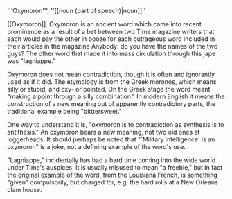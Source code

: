'''Oxymoron''', ''[[noun (part of speech)|noun]]''

[[Oxymoron]]. Oxymoron is an ancient word which came into recent prominence as a result of a bet between two Time magazine writers that each would pay the other in booze for each outrageous word included in their articles in the magazine  Anybody: do you have the names of the two guys?  The other word that made it into mass circulation through this jape was "lagniappe."

Oxymoron does not mean contradiction, though it is often and ignorantly used as if it did. The etymology is from the Greek moronos, which means silly or stupid, and oxy- or pointed. On the Greek stage the word meant "making a point through a silly combination." In modern English it means the construction of a new meaning out of apparently contradictory parts, the traditional example being "bitttersweet."

One way to understand it is, "oxymoron is to contradiction as synthesis is to antithesis." An oxymoron bears a new meaning, not two old ones at loggerheads. It should perhaps be noted that "`Military intelligence' is an oxymoron" is a joke, not a defining example of the word's use.

"Lagniappe," incidentally has had a hard time coming into the wide world under Time's auspices. It is usually misused to mean "a freebie," but in fact the original example of the word, from the Louisiana French, is something "given" compulsorily, but charged for, e.g. the hard rolls at a New Orleans clam house.